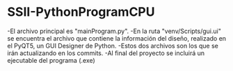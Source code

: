 # SSII-PythonProgramCPU

-El archivo principal es "mainProgram.py". 
-En la ruta "venv/Scripts/gui.ui" se encuentra el archivo que contiene la información del diseño, realizado en el PyQT5, un GUI Designer de Python.
-Estos dos archivos son los que se irán actualizando en los commits.
-Al final del proyecto se incluirá un ejecutable del programa (.exe)
